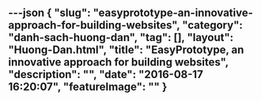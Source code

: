 ---json
{
    "slug": "easyprototype-an-innovative-approach-for-building-websites",
    "category": "danh-sach-huong-dan",
    "tag": [],
    "layout": "Huong-Dan.html",
    "title": "EasyPrototype, an innovative approach for building websites",
    "description": "",
    "date": "2016-08-17 16:20:07",
    "featureImage": ""
}
---
